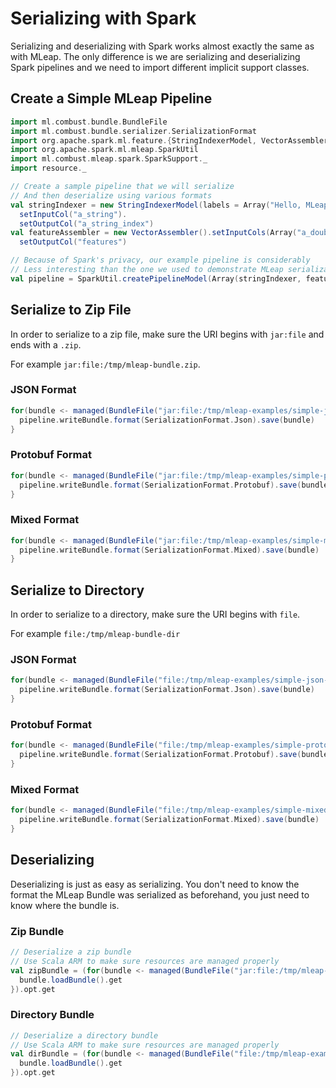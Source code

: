 # Serializing with Spark

Serializing and deserializing with Spark works almost exactly the same
as with MLeap. The only difference is we are serializing and
deserializing Spark pipelines and we need to import different implicit
support classes.

## Create a Simple MLeap Pipeline

```scala
import ml.combust.bundle.BundleFile
import ml.combust.bundle.serializer.SerializationFormat
import org.apache.spark.ml.feature.{StringIndexerModel, VectorAssembler}
import org.apache.spark.ml.mleap.SparkUtil
import ml.combust.mleap.spark.SparkSupport._
import resource._

// Create a sample pipeline that we will serialize
// And then deserialize using various formats
val stringIndexer = new StringIndexerModel(labels = Array("Hello, MLeap!", "Another row")).
  setInputCol("a_string").
  setOutputCol("a_string_index")
val featureAssembler = new VectorAssembler().setInputCols(Array("a_double")).
  setOutputCol("features")

// Because of Spark's privacy, our example pipeline is considerably
// Less interesting than the one we used to demonstrate MLeap serialization
val pipeline = SparkUtil.createPipelineModel(Array(stringIndexer, featureAssembler))
```

## Serialize to Zip File

In order to serialize to a zip file, make sure the URI begins with
`jar:file` and ends with a `.zip`.

For example
`jar:file:/tmp/mleap-bundle.zip`.

### JSON Format

```scala
for(bundle <- managed(BundleFile("jar:file:/tmp/mleap-examples/simple-json.zip"))) {
  pipeline.writeBundle.format(SerializationFormat.Json).save(bundle)
}
```

### Protobuf Format

```scala
for(bundle <- managed(BundleFile("jar:file:/tmp/mleap-examples/simple-protobuf.zip"))) {
  pipeline.writeBundle.format(SerializationFormat.Protobuf).save(bundle)
}
```

### Mixed Format

```scala
for(bundle <- managed(BundleFile("jar:file:/tmp/mleap-examples/simple-mixed.zip"))) {
  pipeline.writeBundle.format(SerializationFormat.Mixed).save(bundle)
}
```

## Serialize to Directory

In order to serialize to a directory, make sure the URI begins with
`file`.

For example `file:/tmp/mleap-bundle-dir`

### JSON Format

```scala
for(bundle <- managed(BundleFile("file:/tmp/mleap-examples/simple-json-dir"))) {
  pipeline.writeBundle.format(SerializationFormat.Json).save(bundle)
}
```

### Protobuf Format

```scala
for(bundle <- managed(BundleFile("file:/tmp/mleap-examples/simple-protobuf-dir"))) {
  pipeline.writeBundle.format(SerializationFormat.Protobuf).save(bundle)
}
```

### Mixed Format

```scala
for(bundle <- managed(BundleFile("file:/tmp/mleap-examples/simple-mixed-dir"))) {
  pipeline.writeBundle.format(SerializationFormat.Mixed).save(bundle)
}
```

## Deserializing

Deserializing is just as easy as serializing. You don't need to know the
format the MLeap Bundle was serialized as beforehand, you just need to
know where the bundle is.

### Zip Bundle

```scala
// Deserialize a zip bundle
// Use Scala ARM to make sure resources are managed properly
val zipBundle = (for(bundle <- managed(BundleFile("jar:file:/tmp/mleap-examples/simple-mixed.zip"))) yield {
  bundle.loadBundle().get
}).opt.get
```

### Directory Bundle

```scala
// Deserialize a directory bundle
// Use Scala ARM to make sure resources are managed properly
val dirBundle = (for(bundle <- managed(BundleFile("file:/tmp/mleap-examples/simple-mixed-dir"))) yield {
  bundle.loadBundle().get
}).opt.get
```

